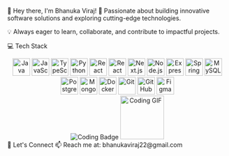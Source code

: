 👋 Hey there, I'm Bhanuka Viraj!
🚀 Passionate about building innovative software solutions and exploring cutting-edge technologies.

💡 Always eager to learn, collaborate, and contribute to impactful projects.

💻 Tech Stack
<div align="center"> <!-- Animated tech stack icons using hover effects or GIFs --> <img src="https://cdn.jsdelivr.net/gh/devicons/devicon/icons/java/java-original.svg" height="40" alt="Java" style="transition: transform 0.3s; :hover { transform: scale(1.2); }" /> <img src="https://cdn.jsdelivr.net/gh/devicons/devicon/icons/javascript/javascript-original.svg" height="40" alt="JavaScript" style="transition: transform 0.3s; :hover { transform: scale(1.2); }" /> <img src="https://cdn.jsdelivr.net/gh/devicons/devicon/icons/typescript/typescript-original.svg" height="40" alt="TypeScript" style="transition: transform 0.3s; :hover { transform: scale(1.2); }" /> <img src="https://cdn.jsdelivr.net/gh/devicons/devicon/icons/python/python-original.svg" height="40" alt="Python" style="transition: transform 0.3s; :hover { transform: scale(1.2); }" /> <img src="https://cdn.jsdelivr.net/gh/devicons/devicon/icons/react/react-original.svg" height="40" alt="React" style="transition: transform 0.3s; :hover { transform: scale(1.2); }" /> <img src="https://cdn.jsdelivr.net/gh/devicons/devicon/icons/react/react-original.svg" height="40" alt="React Native" style="transition: transform 0.3s; :hover { transform: scale(1.2); }" /> <img src="https://cdn.jsdelivr.net/gh/devicons/devicon/icons/nextjs/nextjs-original.svg" height="40" alt="Next.js" style="transition: transform 0.3s; :hover { transform: scale(1.2); }" /> <img src="https://cdn.jsdelivr.net/gh/devicons/devicon/icons/nodejs/nodejs-original.svg" height="40" alt="Node.js" style="transition: transform 0.3s; :hover { transform: scale(1.2); }" /> <img src="https://cdn.jsdelivr.net/gh/devicons/devicon/icons/express/express-original.svg" height="40" alt="Express.js" style="transition: transform 0.3s; :hover { transform: scale(1.2); }" /> <img src="https://cdn.jsdelivr.net/gh/devicons/devicon/icons/spring/spring-original.svg" height="40" alt="Spring Boot" style="transition: transform 0.3s; :hover { transform: scale(1.2); }" /> <img src="https://cdn.jsdelivr.net/gh/devicons/devicon/icons/mysql/mysql-original.svg" height="40" alt="MySQL" style="transition: transform 0.3s; :hover { transform: scale(1.2); }" /> <img src="https://cdn.jsdelivr.net/gh/devicons/devicon/icons/postgresql/postgresql-original.svg" height="40" alt="PostgreSQL" style="transition: transform 0.3s; :hover { transform: scale(1.2); }" /> <img src="https://cdn.jsdelivr.net/gh/devicons/devicon/icons/mongodb/mongodb-original.svg" height="40" alt="MongoDB" style="transition: transform 0.3s; :hover { transform: scale(1.2); }" /> <img src="https://cdn.jsdelivr.net/gh/devicons/devicons/docker/docker-original.svg" height="40" alt="Docker" style="transition: transform 0.3s; :hover { transform: scale(1.2); }" /> <img src="https://cdn.jsdelivr.net/gh/devicons/devicon/icons/git/git-original.svg" height="40" alt="Git" style="transition: transform 0.3s; :hover { transform: scale(1.2); }" /> <img src="https://cdn.jsdelivr.net/gh/devicons/devicon/icons/github/github-original.svg" height="40" alt="GitHub" style="transition: transform 0.3s; :hover { transform: scale(1.2); }" /> <img src="https://cdn.jsdelivr.net/gh/devicons/devicon/icons/figma/figma-original.svg" height="40" alt="Figma" style="transition: transform 0.3s; :hover { transform: scale(1.2); }" /> </div> <!-- Optional: Add an animated badge or GIF --> <div align="center"> <img src="https://img.shields.io/badge/Coding-Animated-brightgreen?style=for-the-badge&labelColor=black" alt="Coding Badge" /> <img src="https://media.giphy.com/media/3oEjI6SIIHBdRxXI40/giphy.gif" height="100" alt="Coding GIF" /> </div>
💬 Let's Connect
📫 Reach me at: bhanukaviraj22@gmail.com
